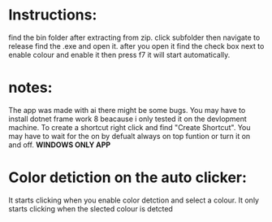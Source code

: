 









# Instructions:  
find the bin folder after extracting from zip.
click subfolder then navigate to release find the .exe and open it.
after you open it find the check box next to enable colour and enable it then press f7 it will start automatically.

# notes:
The app was made with ai there might be some bugs. You may have to install dotnet frame work 8 beacause i only tested it on the devlopment machine. To create a shortcut right click and find "Create Shortcut". You may have to wait for the on by defualt always on top funtion or turn it on and off. **WINDOWS ONLY APP**


# Color detiction on the auto clicker:
It starts clicking when you enable color detction and select a colour. It only starts clicking when the slected colour is detcted 
